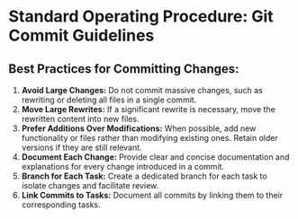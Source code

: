 # Standard Operating Procedure: Git Commit Guidelines

## Best Practices for Committing Changes:

1.  **Avoid Large Changes:** Do not commit massive changes, such as rewriting or deleting all files in a single commit.
2.  **Move Large Rewrites:** If a significant rewrite is necessary, move the rewritten content into new files.
3.  **Prefer Additions Over Modifications:** When possible, add new functionality or files rather than modifying existing ones. Retain older versions if they are still relevant.
4.  **Document Each Change:** Provide clear and concise documentation and explanations for every change introduced in a commit.
5.  **Branch for Each Task:** Create a dedicated branch for each task to isolate changes and facilitate review.
6.  **Link Commits to Tasks:** Document all commits by linking them to their corresponding tasks.